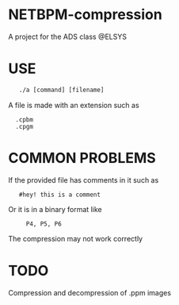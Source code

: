 # NETBPM-compression
  A project for the ADS class @ELSYS

# USE
  ```gcc netbpm_compression.c
     ./a [command] [filename]
  ```
  A file is made with an extension such as
  ```
    .cpbm
    .cpgm
  ```
 # COMMON PROBLEMS
  If the provided file has comments in it such as
   ```
      #hey! this is a comment
   ```
   Or it is in a binary format like
   ```
        P4, P5, P6
   ```
   The compression may not work correctly
   
   # TODO
   Compression and decompression of .ppm images
  
